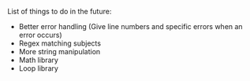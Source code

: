 List of things to do in the future:

* Better error handling (Give line numbers and specific errors when an error occurs)
* Regex matching subjects
* More string manipulation
* Math library
* Loop library
